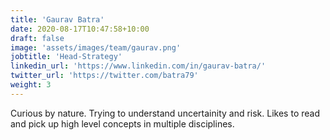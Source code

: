 ```yaml
---
title: 'Gaurav Batra'
date: 2020-08-17T10:47:58+10:00
draft: false
image: 'assets/images/team/gaurav.png'
jobtitle: 'Head-Strategy'
linkedin_url: 'https://www.linkedin.com/in/gaurav-batra/'
twitter_url: 'https://twitter.com/batra79'
weight: 3
---
```

Curious by nature. Trying to understand uncertainity and risk. Likes to read and pick up high level concepts in multiple disciplines. 